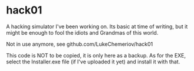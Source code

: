 # hack01

A hacking simulator I've been working on. Its basic at time of writing, but it might be enough to fool the idiots and Grandmas of this world.

Not in use anymore, see github.com/LukeChemeriov/hack01


This code is NOT to be copied, it is only here as a backup. As for the EXE, select the Installer.exe file (if I've uploaded it yet) and install it with that.
 
